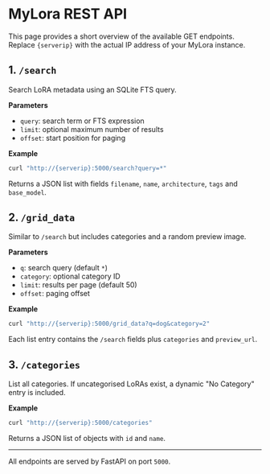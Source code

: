 # MyLora REST API

This page provides a short overview of the available GET endpoints.
Replace `{serverip}` with the actual IP address of your MyLora instance.

## 1. `/search`
Search LoRA metadata using an SQLite FTS query.

**Parameters**
- `query`: search term or FTS expression
- `limit`: optional maximum number of results
- `offset`: start position for paging

**Example**
```bash
curl "http://{serverip}:5000/search?query=*"
```
Returns a JSON list with fields `filename`, `name`, `architecture`, `tags` and `base_model`.

## 2. `/grid_data`
Similar to `/search` but includes categories and a random preview image.

**Parameters**
- `q`: search query (default `*`)
- `category`: optional category ID
- `limit`: results per page (default 50)
- `offset`: paging offset

**Example**
```bash
curl "http://{serverip}:5000/grid_data?q=dog&category=2"
```
Each list entry contains the `/search` fields plus `categories` and `preview_url`.

## 3. `/categories`
List all categories. If uncategorised LoRAs exist, a dynamic "No Category" entry is included.

**Example**
```bash
curl "http://{serverip}:5000/categories"
```
Returns a JSON list of objects with `id` and `name`.

---
All endpoints are served by FastAPI on port `5000`.
